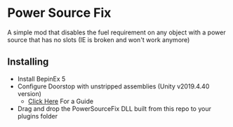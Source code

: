 # Power Source Fix

A simple mod that disables the fuel requirement on any object with a power source that has no slots (IE is broken and won't work anymore)

## Installing

- Install BepinEx 5
- Configure Doorstop with unstripped assemblies (Unity v2019.4.40 version)
    - [Click Here](https://github.com/ObenseuerModding/Information/blob/main/configuring-doorstop.md) For a Guide
- Drag and drop the PowerSourceFix DLL built from this repo to your plugins folder
